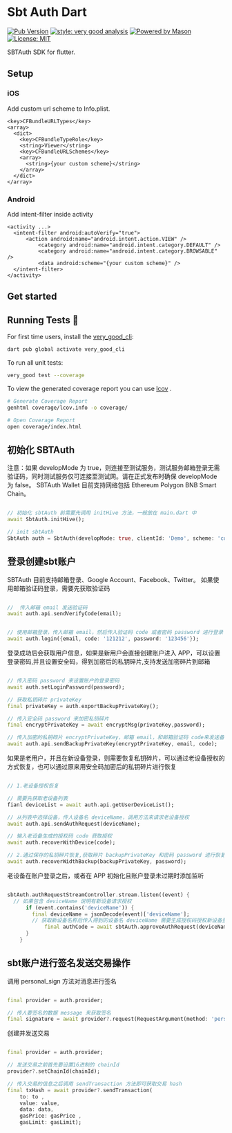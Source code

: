 # Sbt Auth Dart

[![Pub Version](https://img.shields.io/pub/v/sbt_auth_dart?color=blueviolet)](https://pub.dev/packages/sbt_auth_dart)
[![style: very good analysis][very_good_analysis_badge]][very_good_analysis_link]
[![Powered by Mason](https://img.shields.io/endpoint?url=https%3A%2F%2Ftinyurl.com%2Fmason-badge)](https://github.com/felangel/mason)
[![License: MIT][license_badge]][license_link]

SBTAuth SDK for flutter.

## Setup

### iOS

Add custom url scheme to Info.plist.

```
<key>CFBundleURLTypes</key>
<array>
  <dict>
    <key>CFBundleTypeRole</key>
    <string>Viewer</string>
    <key>CFBundleURLSchemes</key>
    <array>
      <string>{your custom scheme}</string>
    </array>
  </dict>
</array>
```

### Android

Add intent-filter inside activity

```
<activity ...>
  <intent-filter android:autoVerify="true">
      <action android:name="android.intent.action.VIEW" />
          <category android:name="android.intent.category.DEFAULT" />
          <category android:name="android.intent.category.BROWSABLE" />
          <data android:scheme="{your custom scheme}" />
  </intent-filter>
</activity>
```

## Get started

## Running Tests 🧪

For first time users, install the [very_good_cli][very_good_cli_link]:

```sh
dart pub global activate very_good_cli
```

To run all unit tests:

```sh
very_good test --coverage
```

To view the generated coverage report you can use [lcov](https://github.com/linux-test-project/lcov)
.

```sh
# Generate Coverage Report
genhtml coverage/lcov.info -o coverage/

# Open Coverage Report
open coverage/index.html
```

## 初始化 SBTAuth

注意：如果 developMode 为 true，则连接至测试服务，测试服务邮箱登录无需验证码，同时测试服务仅可连接至测试网。请在正式发布时确保 developMode 为 false。
SBTAuth Wallet 目前支持网络包括 Ethereum Polygon BNB Smart Chain。

```dart

// 初始化 sbtAuth 前需要先调用 initHive 方法，一般放在 main.dart 中
await SbtAuth.initHive();

// init sbtAuth
SbtAuth auth = SbtAuth(developMode: true, clientId: 'Demo', scheme: 'custom scheme');
```

## 登录创建sbt账户

SBTAuth 目前支持邮箱登录、Google Account、Facebook、Twitter。 如果使用邮箱验证码登录，需要先获取验证码

```dart

//  传入邮箱 email 发送验证码
await auth.api.sendVerifyCode(email);
```

```dart

// 使用邮箱登录，传入邮箱 email，然后传入验证码 code 或者密码 password 进行登录
await auth.login({email, code: '121212', password: '123456'});
```

登录成功后会获取用户信息，如果是新用户会直接创建账户进入 APP，可以设置登录密码,并且设置安全码，得到加密后的私钥碎片,支持发送加密碎片到邮箱

```dart

// 传入密码 password 来设置账户的登录密码
await auth.setLoginPassword(password);

// 获取私钥碎片 privateKey
final privateKey = auth.exportBackupPrivateKey();

// 传入安全码 password 来加密私钥碎片
final encryptPrivateKey = await encryptMsg(privateKey,password);

// 传入加密的私钥碎片 encryptPrivateKey，邮箱 email，和邮箱验证码 code来发送备份的私钥碎片
await auth.api.sendBackupPrivateKey(encryptPrivateKey, email, code);
```

如果是老用户，并且在新设备登录，则需要恢复私钥碎片，可以通过老设备授权的方式恢复，也可以通过原来用安全码加密后的私钥碎片进行恢复

```dart

// 1.老设备授权恢复

// 需要先获取老设备列表
fianl deviceList = await auth.api.getUserDeviceList();

// 从列表中选择设备，传人设备名 deviceName，调用方法来请求老设备授权
await auth.api.sendAuthRequest(deviceName);

// 输入老设备生成的授权码 code 获取授权
await auth.recoverWithDevice(code);

// 2.通过保存的私钥碎片恢复,获取碎片 backupPrivateKey 和密码 password 进行恢复
await auth.recoverWidthBackup(backupPrivateKey, password);
```

老设备在账户登录之后，或者在 APP 初始化且账户登录未过期时添加监听

```dart

sbtAuth.authRequestStreamController.stream.listen((event) {
  // 如果包含 deviceName 说明有新设备请求授权
      if (event.contains('deviceName')) {
        final deviceName = jsonDecode(event)['deviceName'];
        // 获取新设备名称后传入得到的设备名 deviceName 需要生成授权码授权新设备登录
            final authCode = await sbtAuth.approveAuthRequest(deviceName);
      }
    }
```

## sbt账户进行签名发送交易操作

调用 personal_sign 方法对消息进行签名

```dart

final provider = auth.provider;

// 传人要签名的数据 message 来获取签名
final signature = await provider?.request(RequestArgument(method: 'personal_sign', params: [message]));
```

创建并发送交易

```dart

final provider = auth.provider;

// 发送交易之前首先要设置16进制的 chainId
provider?.setChainId(chainId);

// 传入交易的信息之后调用 sendTransaction 方法即可获取交易 hash
final txHash = await provider?.sendTransaction(
    to: to ,
    value: value,
    data: data,
    gasPrice: gasPrice ,
    gasLimit: gasLimit);
```

[flutter_install_link]: https://docs.flutter.dev/get-started/install

[github_actions_link]: https://docs.github.com/en/actions/learn-github-actions

[license_badge]: https://img.shields.io/badge/license-MIT-blue.svg

[license_link]: https://opensource.org/licenses/MIT

[logo_black]: https://raw.githubusercontent.com/VGVentures/very_good_brand/main/styles/README/vgv_logo_black.png#gh-light-mode-only

[logo_white]: https://raw.githubusercontent.com/VGVentures/very_good_brand/main/styles/README/vgv_logo_white.png#gh-dark-mode-only

[mason_link]: https://github.com/felangel/mason

[very_good_analysis_badge]: https://img.shields.io/badge/style-very_good_analysis-B22C89.svg

[very_good_analysis_link]: https://pub.dev/packages/very_good_analysis

[very_good_cli_link]: https://pub.dev/packages/very_good_cli

[very_good_coverage_link]: https://github.com/marketplace/actions/very-good-coverage

[very_good_ventures_link]: https://verygood.ventures

[very_good_ventures_link_light]: https://verygood.ventures#gh-light-mode-only

[very_good_ventures_link_dark]: https://verygood.ventures#gh-dark-mode-only

[very_good_workflows_link]: https://github.com/VeryGoodOpenSource/very_good_workflows
